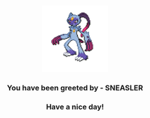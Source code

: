 <p align="center">
            <img src="https://raw.githubusercontent.com/PokeAPI/sprites/master/sprites/pokemon/903.png" width="150" height="150">
          </p>
          <h3 align="center">You have been greeted by - <b>SNEASLER</b></h3>
          <h3 align="center">Have a nice day!</h3>
